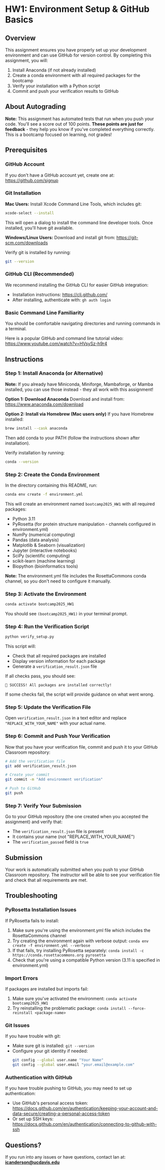 # HW1: Environment Setup & GitHub Basics

## Overview

This assignment ensures you have properly set up your development environment and can use GitHub for version control. By completing this assignment, you will:

1. Install Anaconda (if not already installed)
2. Create a conda environment with all required packages for the bootcamp
3. Verify your installation with a Python script
4. Commit and push your verification results to GitHub

## About Autograding

**Note:** This assignment has automated tests that run when you push your code. You'll see a score out of 100 points. **These points are just for feedback** - they help you know if you've completed everything correctly. This is a bootcamp focused on learning, not grades!

## Prerequisites

### GitHub Account
If you don't have a GitHub account yet, create one at: https://github.com/signup

### Git Installation

**Mac Users:**
Install Xcode Command Line Tools, which includes git:
```bash
xcode-select --install
```
This will open a dialog to install the command line developer tools. Once installed, you'll have git available.

**Windows/Linux Users:**
Download and install git from: https://git-scm.com/downloads

Verify git is installed by running:
```bash
git --version
```

### GitHub CLI (Recommended)
We recommend installing the GitHub CLI for easier GitHub integration:
- Installation instructions: https://cli.github.com/
- After installing, authenticate with: `gh auth login`

### Basic Command Line Familiarity
You should be comfortable navigating directories and running commands in a terminal.

Here is a popular GitHub and command line tutorial video: https://www.youtube.com/watch?v=HVsySz-h9r4

## Instructions

### Step 1: Install Anaconda (or Alternative)

**Note:** If you already have Miniconda, Miniforge, Mambaforge, or Mamba installed, you can use those instead - they all work with this assignment!

**Option 1: Download Anaconda**
Download and install from: https://www.anaconda.com/download

**Option 2: Install via Homebrew (Mac users only)**
If you have Homebrew installed:
```bash
brew install --cask anaconda
```
Then add conda to your PATH (follow the instructions shown after installation).

Verify installation by running:
```bash
conda --version
```

### Step 2: Create the Conda Environment

In the directory containing this README, run:

```bash
conda env create -f environment.yml
```

This will create an environment named `bootcamp2025_HW1` with all required packages:
- Python 3.11
- PyRosetta (for protein structure manipulation - channels configured in environment.yml)
- NumPy (numerical computing)
- Pandas (data analysis)
- Matplotlib & Seaborn (visualization)
- Jupyter (interactive notebooks)
- SciPy (scientific computing)
- scikit-learn (machine learning)
- Biopython (bioinformatics tools)

**Note:** The environment.yml file includes the RosettaCommons conda channel, so you don't need to configure it manually.

### Step 3: Activate the Environment

```bash
conda activate bootcamp2025_HW1
```

You should see `(bootcamp2025_HW1)` in your terminal prompt.

### Step 4: Run the Verification Script

```bash
python verify_setup.py
```

This script will:
- Check that all required packages are installed
- Display version information for each package
- Generate a `verification_result.json` file

If all checks pass, you should see:
```
🎉 SUCCESS! All packages are installed correctly!
```

If some checks fail, the script will provide guidance on what went wrong.

### Step 5: Update the Verification File

Open `verification_result.json` in a text editor and replace `"REPLACE_WITH_YOUR_NAME"` with your actual name.

### Step 6: Commit and Push Your Verification

Now that you have your verification file, commit and push it to your GitHub Classroom repository:

```bash
# Add the verification file
git add verification_result.json

# Create your commit
git commit -m "Add environment verification"

# Push to GitHub
git push
```

### Step 7: Verify Your Submission

Go to your GitHub repository (the one created when you accepted the assignment) and verify that:
- The `verification_result.json` file is present
- It contains your name (not "REPLACE_WITH_YOUR_NAME")
- The `verification_passed` field is `true`

## Submission

Your work is automatically submitted when you push to your GitHub Classroom repository. The instructor will be able to see your verification file and check that all requirements are met.

## Troubleshooting

### PyRosetta Installation Issues

If PyRosetta fails to install:
1. Make sure you're using the environment.yml file which includes the RosettaCommons channel
2. Try creating the environment again with verbose output: `conda env create -f environment.yml --verbose`
3. If that fails, try installing PyRosetta separately: `conda install -c https://conda.rosettacommons.org pyrosetta`
4. Check that you're using a compatible Python version (3.11 is specified in environment.yml)

### Import Errors

If packages are installed but imports fail:
1. Make sure you've activated the environment: `conda activate bootcamp2025_HW1`
2. Try reinstalling the problematic package: `conda install --force-reinstall <package-name>`

### Git Issues

If you have trouble with git:
- Make sure git is installed: `git --version`
- Configure your git identity if needed:
  ```bash
  git config --global user.name "Your Name"
  git config --global user.email "your.email@example.com"
  ```

### Authentication with GitHub

If you have trouble pushing to GitHub, you may need to set up authentication:
- Use GitHub's personal access token: https://docs.github.com/en/authentication/keeping-your-account-and-data-secure/creating-a-personal-access-token
- Or set up SSH keys: https://docs.github.com/en/authentication/connecting-to-github-with-ssh

## Questions?

If you run into any issues or have questions, contact Ian at: **icanderson@ucdavis.edu**
